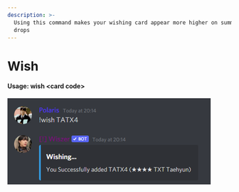 ```yaml
---
description: >-
  Using this command makes your wishing card appear more higher on summon and
  drops
---
```


# Wish

#### Usage: wish \<card code>

![](<../.gitbook/assets/image (13).png>)
